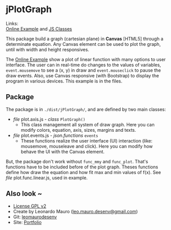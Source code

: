 # jPlotGraph #

Links:      
[Online Example](http://projects.leonardomauro.com/jplotgraph/example/) and [JS Classes](https://www.jsclasses.org/jplotgraph)
   
This package build a graph (cartesian plane) in **Canvas** [HTML5] through a determinate equation. Any Canvas element can be used to plot the graph, until with width and height responsives.   

The [Online Example](http://projects.leonardomauro.com/jplotgraph/example/) show a plot of linear function with many options to user interface. The user can in real-time do changes to the values of variables, `event.mousemove` to see a (x, y) in draw and `event.mouseclick` to pause the draw events. Also, use Canvas responsive (with Bootstrap) to display the program in various devices. This example is in the files.
   
## Package  

The package is in `./dist/jPlotGraph/`, and are defined by two main classes:   
- *file* plot.axis.js - *class* `PlotGraph()`
    - This class management all system of draw graph. Here you can modify colors, equation, axis, sizes, margins and texts.
- *file* plot.events.js - *json.functions* `events`
    - These functions realize the user interface (UI) interaction (like: mousemove, mouseleave and click). Here you can modify how behave the UI with the Canvas element.   

But, the package don't work without `func_mmy` and `func_plot`. That's functions have to be included before of the plot graph. Theses functions define how draw the equation and how fit max and min values of f(x). See *file* plot.func.linear.js, used in example.   


## Also look ~  	
* [License GPL v2](https://www.gnu.org/licenses/old-licenses/gpl-2.0.html)
* Create by Leonardo Mauro (leo.mauro.desenv@gmail.com)
* Git: [leomaurodesenv](https://github.com/leomaurodesenv/)
* Site: [Portfolio](http://leonardomauro.com/portfolio/)
